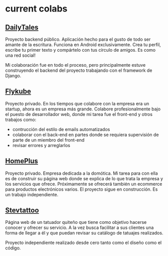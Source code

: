 # current colabs
## [DailyTales](https://gitlab.com/JoseZaq/daily-tales)
Proyecto backend público.
Aplicación hecho para el gusto de todo ser amante de la escritura.
Funciona en Android exclusivamente.
Crea tu perfil, escribe tu primer texto y compártelo con tus círculo de amigos.
Es como una red social!

Mi colaboración fue en todo el proceso, pero principalmente estuve construyendo el backend del proyecto trabajando con el framework de Django.
  
## [Flykube](flykube.com)
Proyecto privado.
En los tiempos que colabore con la empresa era un startup, ahora es un empresa más grande.
Colabore profesionalmente bajo el puesto de desarrollador web, donde mi tarea fue el front-end y otros trabajos como:
- contrucción del estilo de emails automatizados
- colaborar con el back-end en partes donde se requiera supervisión de parte de un miembro del front-end
- revisar errores y arreglarlos

## [HomePlus](https://deploy-preview-1--homeplusdomotic.netlify.app/)
Proyecto privado.
Empresa dedicada a la domótica.
Mi tarea para con ella es de construir su página web donde se explica de lo que trata la empresa y los servicios que ofrece.
Próximamente se ofrecerá también un ecommerce para productos electrónicos varios.
El proyecto sigue en construcción.
Es un trabajo independiente.

## [Stevtattoo](https://stevtattoo.netlify.app/)
Página web de un tatuador quiteño que tiene como objetivo hacerse conocer y ofrecer su servicio.
A la vez busca facilitar a sus clientes una forma de llegar a él y que puedan revisar su catálogo de tatuajes realizados.

Proyecto independiente realizado desde cero tanto como el diseño como el código.

